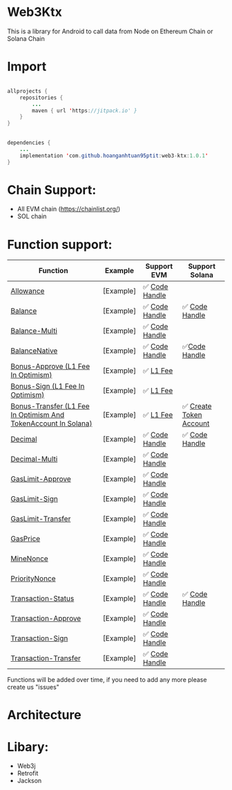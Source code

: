# Web3Ktx
This is a library for Android to call data from Node on Ethereum Chain or Solana Chain


# Import

```java

allprojects {
	repositories {
		...
		maven { url 'https://jitpack.io' }
	}
}
    
    
dependencies {
	...
	implementation 'com.github.hoanganhtuan95ptit:web3-ktx:1.0.1'
}
```

# Chain Support:
  * All EVM chain (https://chainlist.org/)
  * SOL chain

# Function support:

Function | Example | Support EVM | Support Solana
--- | ---  | --- | --- 
[Allowance](https://github.com/hoanganhtuan95ptit/web3-ktx/blob/17086f6cf822a43994801fe353295588f2745955/web3/src/main/java/com/one/web3/Web3.kt#LL87C3-L87C3) | [Example] | ✅ [Code Handle](https://github.com/hoanganhtuan95ptit/web3-ktx/blob/main/web3/src/main/java/com/one/web3/task/allowance/TokenAllowanceEvmCallTask.kt) | 
[Balance](https://github.com/hoanganhtuan95ptit/web3-ktx/blob/17086f6cf822a43994801fe353295588f2745955/web3/src/main/java/com/one/web3/Web3.kt#L92) | [Example] | ✅ [Code Handle](https://github.com/hoanganhtuan95ptit/web3-ktx/blob/main/web3/src/main/java/com/one/web3/task/balance/BalanceEvmCallTask.kt)| ✅ [Code Handle](https://github.com/hoanganhtuan95ptit/web3-ktx/blob/main/web3/src/main/java/com/one/web3/task/balance/BalanceEvmCallTask.kt) 
[Balance-Multi](https://github.com/hoanganhtuan95ptit/web3-ktx/blob/17086f6cf822a43994801fe353295588f2745955/web3/src/main/java/com/one/web3/Web3.kt#L97) | [Example] | ✅ [Code Handle](https://github.com/hoanganhtuan95ptit/web3-ktx/blob/main/web3/src/main/java/com/one/web3/task/balancemulti/BalanceMultiEvmCallTask.kt)| 
[BalanceNative](https://github.com/hoanganhtuan95ptit/web3-ktx/blob/17086f6cf822a43994801fe353295588f2745955/web3/src/main/java/com/one/web3/Web3.kt#L102) | [Example] | ✅ [Code Handle](https://github.com/hoanganhtuan95ptit/web3-ktx/blob/main/web3/src/main/java/com/one/web3/task/balancenative/BalanceNativeEvmCallTask.kt)| ✅[Code Handle](https://github.com/hoanganhtuan95ptit/web3-ktx/blob/main/web3/src/main/java/com/one/web3/task/balancenative/BalanceNativeSolCallTask.kt)
[Bonus-Approve (L1 Fee In Optimism)](https://github.com/hoanganhtuan95ptit/web3-ktx/blob/17086f6cf822a43994801fe353295588f2745955/web3/src/main/java/com/one/web3/Web3.kt#LL107C17-L107C29) | [Example] | ✅ [L1 Fee](https://github.com/hoanganhtuan95ptit/web3-ktx/blob/main/web3/src/main/java/com/one/web3/task/bonus/approve/L1FeeApproveEvmCallTask.kt)| 
[Bonus-Sign (L1 Fee In Optimism)](https://github.com/hoanganhtuan95ptit/web3-ktx/blob/17086f6cf822a43994801fe353295588f2745955/web3/src/main/java/com/one/web3/Web3.kt#LL112C17-L112C26) | [Example] | ✅ [L1 Fee](https://github.com/hoanganhtuan95ptit/web3-ktx/blob/main/web3/src/main/java/com/one/web3/task/bonus/sign/L1FeeSignEvmCallTask.kt)| 
[Bonus-Transfer (L1 Fee In Optimism And TokenAccount In Solana)](https://github.com/hoanganhtuan95ptit/web3-ktx/blob/17086f6cf822a43994801fe353295588f2745955/web3/src/main/java/com/one/web3/Web3.kt#LL117C17-L117C30) | [Example] | ✅ [L1 Fee](https://github.com/hoanganhtuan95ptit/web3-ktx/blob/main/web3/src/main/java/com/one/web3/task/bonus/transfer/L1FeeTransferEvmCallTask.kt)| ✅ [Create Token Account](https://github.com/hoanganhtuan95ptit/web3-ktx/blob/main/web3/src/main/java/com/one/web3/task/bonus/transfer/MintBalanceForRentExemptionFeeTransferSolCallTask.kt)
[Decimal](https://github.com/hoanganhtuan95ptit/web3-ktx/blob/17086f6cf822a43994801fe353295588f2745955/web3/src/main/java/com/one/web3/Web3.kt#L122) | [Example] | ✅ [Code Handle](https://github.com/hoanganhtuan95ptit/web3-ktx/blob/main/web3/src/main/java/com/one/web3/task/decimal/DecimalEvmCallTask.kt)| ✅ [Code Handle](https://github.com/hoanganhtuan95ptit/web3-ktx/blob/main/web3/src/main/java/com/one/web3/task/decimal/DecimalSolCallTask.kt)
[Decimal-Multi](https://github.com/hoanganhtuan95ptit/web3-ktx/blob/17086f6cf822a43994801fe353295588f2745955/web3/src/main/java/com/one/web3/Web3.kt#L127) | [Example] | ✅ [Code Handle](https://github.com/hoanganhtuan95ptit/web3-ktx/blob/main/web3/src/main/java/com/one/web3/task/decimalmulti/DecimalMultiEvmCallTask.kt)| 
[GasLimit-Approve](https://github.com/hoanganhtuan95ptit/web3-ktx/blob/17086f6cf822a43994801fe353295588f2745955/web3/src/main/java/com/one/web3/Web3.kt#L132) | [Example] | ✅ [Code Handle](https://github.com/hoanganhtuan95ptit/web3-ktx/blob/main/web3/src/main/java/com/one/web3/task/gaslimit/approve/GasLimitApproveEvmCallTask.kt)| 
[GasLimit-Sign](https://github.com/hoanganhtuan95ptit/web3-ktx/blob/17086f6cf822a43994801fe353295588f2745955/web3/src/main/java/com/one/web3/Web3.kt#L137) | [Example] | ✅ [Code Handle](https://github.com/hoanganhtuan95ptit/web3-ktx/blob/main/web3/src/main/java/com/one/web3/task/gaslimit/sign/GasLimitSignEvmCallTask.kt)| 
[GasLimit-Transfer](https://github.com/hoanganhtuan95ptit/web3-ktx/blob/17086f6cf822a43994801fe353295588f2745955/web3/src/main/java/com/one/web3/Web3.kt#L142) | [Example] | ✅ [Code Handle](https://github.com/hoanganhtuan95ptit/web3-ktx/blob/main/web3/src/main/java/com/one/web3/task/gaslimit/transfer/GasLimitTransferEvmCallTask.kt)| 
[GasPrice](https://github.com/hoanganhtuan95ptit/web3-ktx/blob/17086f6cf822a43994801fe353295588f2745955/web3/src/main/java/com/one/web3/Web3.kt#L151) | [Example] | ✅ [Code Handle](https://github.com/hoanganhtuan95ptit/web3-ktx/blob/main/web3/src/main/java/com/one/web3/task/gasprice/GasPriceEvmCallTask.kt)| 
[MineNonce](https://github.com/hoanganhtuan95ptit/web3-ktx/blob/17086f6cf822a43994801fe353295588f2745955/web3/src/main/java/com/one/web3/Web3.kt#L156) | [Example] | ✅ [Code Handle](https://github.com/hoanganhtuan95ptit/web3-ktx/blob/main/web3/src/main/java/com/one/web3/task/minednonce/MinedNonceEvmCallTask.kt)| 
[PriorityNonce](https://github.com/hoanganhtuan95ptit/web3-ktx/blob/17086f6cf822a43994801fe353295588f2745955/web3/src/main/java/com/one/web3/Web3.kt#L172) | [Example] | ✅ [Code Handle](https://github.com/hoanganhtuan95ptit/web3-ktx/blob/main/web3/src/main/java/com/one/web3/task/priorityfee/PriorityFeeEvmCallTask.kt)| 
[Transaction-Status](https://github.com/hoanganhtuan95ptit/web3-ktx/blob/17086f6cf822a43994801fe353295588f2745955/web3/src/main/java/com/one/web3/Web3.kt#L188) | [Example] | ✅ [Code Handle](https://github.com/hoanganhtuan95ptit/web3-ktx/blob/main/web3/src/main/java/com/one/web3/task/status/TransactionStatusEvmCallTask.kt)| ✅ [Code Handle](https://github.com/hoanganhtuan95ptit/web3-ktx/blob/main/web3/src/main/java/com/one/web3/task/status/TransactionStatusSolCallTask.kt)
[Transaction-Approve](https://github.com/hoanganhtuan95ptit/web3-ktx/blob/17086f6cf822a43994801fe353295588f2745955/web3/src/main/java/com/one/web3/Web3.kt#L193) | [Example] | ✅ [Code Handle](https://github.com/hoanganhtuan95ptit/web3-ktx/blob/main/web3/src/main/java/com/one/web3/task/transaction/approve/TokenApproveEvmCallTask.kt)|  
[Transaction-Sign](https://github.com/hoanganhtuan95ptit/web3-ktx/blob/17086f6cf822a43994801fe353295588f2745955/web3/src/main/java/com/one/web3/Web3.kt#L214) | [Example] | ✅ [Code Handle](https://github.com/hoanganhtuan95ptit/web3-ktx/blob/main/web3/src/main/java/com/one/web3/task/transaction/sign/SignTransactionEvmCallTask.kt)|  
[Transaction-Transfer](https://github.com/hoanganhtuan95ptit/web3-ktx/blob/17086f6cf822a43994801fe353295588f2745955/web3/src/main/java/com/one/web3/Web3.kt#LL233C17-L233C36) | [Example] | ✅ [Code Handle](https://github.com/hoanganhtuan95ptit/web3-ktx/blob/main/web3/src/main/java/com/one/web3/task/transaction/transfer/TransferEvmTask.kt)| 
    
    
Functions will be added over time, if you need to add any more please create us "issues"
  
# Architecture


  
# Libary:

  * Web3j
  * Retrofit
  * Jackson
  
